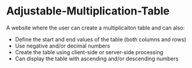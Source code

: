 # Adjustable-Multiplication-Table

A website where the user can create a multiplicaiton table and can also:
- Define the start and end values of the table (both columns and rows)
- Use negative and/or decimal numbers
- Create the table using client-side or server-side processing
- Can display the table with ascending and/or descending numbers